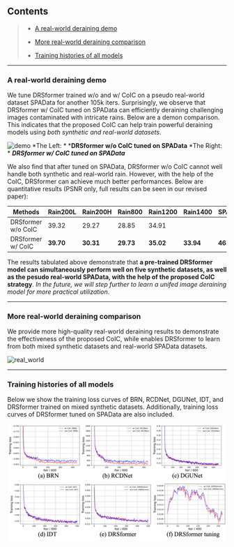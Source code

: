 ## Contents

>- [A real-world deraining demo](#a-real-world-deraining-demo)
>- [More real-world deraining comparison](#more-real-world-deraining-comparison)
>
>- [Training histories of all models](#training-histories-of-all-models)

---



### A real-world deraining demo

We tune DRSformer trained w/o and w/ CoIC on a pseudo real-world dataset SPAData for another 105k iters. Surprisingly, we observe that DRSformer w/ CoIC tuned on SPAData can efficiently deraining challenging images contaminated with intricate rains. Below are a demon comparison. This indicates that the proposed CoIC can help train powerful deraining models using *both synthetic and real-world datasets*.

![demo](figures/tune_real_comp.gif)  *The Left: * ***DRSformer w/o CoIC tuned on SPAData**                               *The Right: *  ***DRSformer w/ CoIC tuned on SPAData***

We also find that after tuned on SPAData, DRSformer w/o CoIC cannot well handle both synthetic and real-world rain. However, with the help of the CoIC, DRSformer can achieve much better performances. Below are quantitative results (PSNR only, full results can be seen in our revised paper):

| Methods            | Rain200L  | Rain200H  | Rain800   | Rain1200  | Rain1400  | SPAData   |
| ------------------ | --------- | --------- | --------- | --------- | --------- | --------- |
| DRSformer w/o CoIC | 39.32     | 29.27     | 28.85     | 34.91     |           |           |
| DRSformer w/ CoIC  | **39.70** | **30.31** | **29.73** | **35.02** | **33.94** | **46.03** |

The results tabulated above demonstrate that **a pre-trained DRSformer model can simultaneously perform well on five synthetic datasets, as well as the pesudo real-world SPAData, with the help of the proposed CoIC strategy**. *In the future, we will step further to learn a unifed image deraining model for more practical utilization*. 

----

### More real-world deraining comparison

We provide more high-quality real-world deraining results to demonstrate the effectiveness of the proposed CoIC, while enables DRSformer to learn from both mixed synthetic datasets and real-world SPAData datasets.

![real_world](figures/more_real_world.png)



----

### Training histories of all models

Below we show the training loss curves of BRN, RCDNet, DGUNet, IDT, and DRSformer trained on mixed synthetic datasets. Additionally, training loss curves of DRSformer tuned on SPAData are also included.

<img src="figures/train_hist.png" width="800"/>

